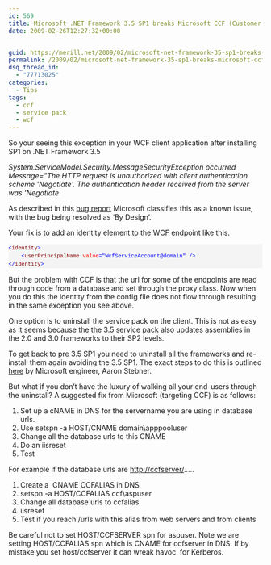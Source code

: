 ```yaml
---
id: 569
title: Microsoft .NET Framework 3.5 SP1 breaks Microsoft CCF (Customer Care Framework)
date: 2009-02-26T12:27:32+00:00


guid: https://merill.net/2009/02/microsoft-net-framework-35-sp1-breaks-microsoft-ccf-customer-care-framework/
permalink: /2009/02/microsoft-net-framework-35-sp1-breaks-microsoft-ccf-customer-care-framework/
dsq_thread_id:
  - "77713025"
categories:
  - Tips
tags:
  - ccf
  - service pack
  - wcf
---
```

<p>So your seeing this exception in your WCF client application after installing SP1 on .NET Framework 3.5 </p>  <p><em>System.ServiceModel.Security.MessageSecurityException occurred Message=&quot;The HTTP request is unauthorized with client authentication scheme 'Negotiate'. The authentication header received from the server was 'Negotiate </em></p>  <p>As described in this <a href="https://connect.microsoft.com/VisualStudio/feedback/ViewFeedback.aspx?FeedbackID=364077">bug report</a> Microsoft classifies this as a known issue, with the bug being resolved as ‘By Design’.</p>  <p>Your fix is to add an identity element to the WCF endpoint like this.</p>  <div>   <pre style="border-bottom-style: none; padding-bottom: 0px; line-height: 12pt; border-right-style: none; background-color: #f4f4f4; margin: 0em; padding-left: 0px; width: 100%; padding-right: 0px; font-family: consolas, &#39;Courier New&#39;, courier, monospace; border-top-style: none; color: black; font-size: 8pt; border-left-style: none; overflow: visible; padding-top: 0px"><span style="color: #0000ff">&lt;</span><span style="color: #800000">identity</span><span style="color: #0000ff">&gt;</span>
    <span style="color: #0000ff">&lt;</span><span style="color: #800000">userPrincipalName</span> <span style="color: #ff0000">value</span><span style="color: #0000ff">=&quot;WcfServiceAccount@domain&quot;</span> <span style="color: #0000ff">/&gt;</span>
<span style="color: #0000ff">&lt;/</span><span style="color: #800000">identity</span><span style="color: #0000ff">&gt;</span></pre>
</div>

<p>But the problem with CCF is that the url for some of the endpoints are read through code from a database and set through the proxy class. Now when you do this the identity from the config file does not flow through resulting in the same exception you see above.</p>

<p>One option is to uninstall the service pack on the client. This is not as easy as it seems because the the 3.5 service pack also updates assemblies in the 2.0 and 3.0 frameworks to their SP2 levels.</p>

<p>To get back to pre 3.5 SP1 you need to uninstall all the frameworks and re-install them again avoiding the 3.5 SP1. The exact steps to do this is outlined <a href="http://blogs.msdn.com/astebner/archive/2008/08/01/8803442.aspx">here</a> by Microsoft engineer, Aaron Stebner. </p>

<p>But what if you don’t have the luxury of walking all your end-users through the uninstall? A suggested fix from Microsoft (targeting CCF) is as follows:</p>

<ol>
  <li>Set up a cNAME in DNS for the servername you are using in database urls.</li>

  <li>Use setspn -a HOST/CNAME domain\apppooluser</li>

  <li>Change all the database urls to this CNAME</li>

  <li>Do an iisreset</li>

  <li>Test</li>
</ol>

<p>For example if the database urls are <a href="http://ccfserver/">http://ccfserver/</a>.....</p>

<ol>
  <li>Create a&#160; CNAME CCFALIAS in DNS</li>

  <li>setspn -a HOST/CCFALIAS ccf\aspuser</li>

  <li>Change all database urls to ccfalias</li>

  <li>iisreset</li>

  <li>Test if you reach /urls with this alias from web servers and from clients</li>
</ol>

<p>Be careful not to set HOST/CCFSERVER spn for aspuser. Note we are setting HOST/CCFALIAS spn which is CNAME for ccfserver in DNS. If by mistake you set host/ccfserver it can wreak havoc&#160; for Kerberos.</p>